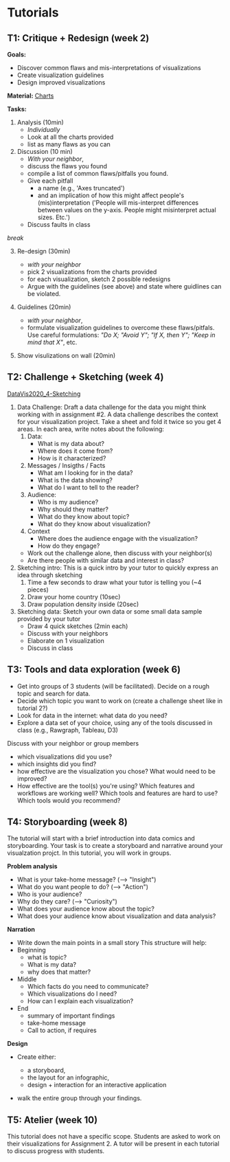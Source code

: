 # Tutorials

## T1: Critique + Redesign (week 2)

__Goals:__
* Discover common flaws and mis-interpretations of visualizations
* Create visualization guidelines
* Design improved visualizations

__Material:__ [Charts](https://docs.google.com/document/d/1-IwXtp2cGhzSne20MI32YTtMOlgiz0nztgKZmuCcZOk/edit?usp=sharing)

__Tasks:__

1. Analysis (10min)
   * _Individually_
   * Look at all the charts provided
   * list as many flaws as you can
2. Discussion (10 min)
   * _With your neighbor_, 
   * discuss the flaws you found 
   * compile a list of common flaws/pitfalls you found. 
   * Give each pitfall 
      * a name (e.g., 'Axes truncated') 
      * and an implication of how this might affect people's (mis)interpretation ('People will mis-interpret differences between values on the y-axis. People might misinterpret actual sizes. Etc.')
   * Discuss faults in class

_break_

3. Re-design (30min)
   * _with your neighbor_
   * pick 2 visualizations from the charts provided
   * for each visualization, sketch 2 possible redesigns
   * Argue with the guidelines (see above) and state where guidlines can be violated.
   
4. Guidelines (20min)
   * _with your neighbor_,
   * formulate visualization guidelines to overcome these flaws/pitfals. Use careful formulations: _"Do X; "Avoid Y"; "If X, then Y"; "Keep in mind that X"_, etc.

5. Show visulizations on wall (20min)


## T2: Challenge + Sketching (week 4)

[DataVis2020_4-Sketching](slides/DataVis2020_4-Sketching.pdf)

1. Data Challenge: Draft a data challenge for the data you might think working with in assignment #2. A data challenge describes the context for your visualization project. Take a sheet and fold it twice so you get 4 areas. In each area, write notes about the following: 
   1. Data: 
      * What is my data about? 
      * Where does it come from?
      * How is it characterized? 
   2. Messages / Insigths / Facts
      * What am I looking for in the data? 
      * What is the data showing?
      * What do I want to tell to the reader?  
   3. Audience: 
      * Who is my audience? 
      * Why should they matter?
      * What do they know about topic? 
      * What do they know about visualization?
   4. Context
      * Where does the audience engage with the visualization? 
      * How do they engage?
   * Work out the challenge alone, then discuss with your neighbor(s)
   * Are there people with similar data and interest in class? 
2. Sketching intro: This is a quick intro by your tutor to quickly express an idea through sketching
   1. Time a few seconds to draw what your tutor is telling you (~4 pieces)
   2. Draw your home country (10sec)
   3. Draw population density inside (20sec)
3. Sketching data: Sketch your own data or some small data sample provided by your tutor
   * Draw 4 quick sketches (2min each)
   * Discuss with your neighbors
   * Elaborate on 1 visualization 
   * Discuss in class

## T3: Tools and data exploration (week 6)

* Get into groups of 3 students (will be facilitated). Decide on a rough topic and search for data. 
* Decide which topic you want to work on (create a challenge sheet like in tutorial 2?)
* Look for data in the internet: what data do you need? 
* Explore a data set of your choice, using any of the tools discussed in class (e.g., Rawgraph, Tableau, D3)

Discuss with your neighbor or group members
* which visualizations did you use?
* which insights did you find? 
* how effective are the visualization you chose? What would need to be improved?
* How effective are the tool(s) you're using? Which features and workflows are working well? Which tools and features are hard to use? Which tools would you recommend?  


## T4: Storyboarding (week 8)

The tutorial will start with a brief introduction into data comics and storyboarding. Your task is to create a storyboard and narrative around your visualzation projct. In this tutorial, you will work in groups. 

__Problem analysis__
* What is your take-home message? (--> "Insight")
* What do you want people to do? (--> "Action")
* Who is your audience?
* Why do they care? (--> "Curiosity")
* What does your audience know about the topic?
* What does your audience know about visualization and data analysis? 

__Narration__
* Write down the main points in a small story
This structure will help:
* Beginning
  * what is topic?   
  * What is my data? 
  * why does that matter?
* Middle
  * Which facts do you need to communicate?  
  * Which visualizations do I need? 
  * How can I explain each visualization? 
* End
  * summary of important findings
  * take-home message
  * Call to action, if requires

__Design__
* Create either:
   * a storyboard, 
   * the layout for an infographic, 
   * design + interaction for an interactive application

* walk the entire group through your findings.


## T5: Atelier (week 10)

This tutorial does not have a specific scope. Students are asked to work on their visualizations for Assignment 2. A tutor will be present in each tutorial to discuss progress with students. 
